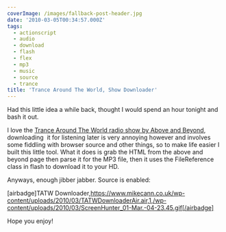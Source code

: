```yaml
---
coverImage: /images/fallback-post-header.jpg
date: '2010-03-05T00:34:57.000Z'
tags:
  - actionscript
  - audio
  - download
  - flash
  - flex
  - mp3
  - music
  - source
  - trance
title: 'Trance Around The World, Show Downloader'
---
```


Had this little idea a while back, thought I would spend an hour tonight and bash it out.

<!-- more -->

I love the [Trance Around The World radio show by Above and Beyond](https://www.trancearoundtheworld.com/), downloading  it for listening later is very annoying however and involves some fiddling with browser source and other things, so to make life easier I built this little tool. What it does is grab the HTML from the above and beyond page then parse it for the MP3 file, then it uses the FileReference class in flash to download it to your HD.

Anyways, enough jibber jabber. Source is enabled:

[airbadge]TATW Downloader,https://www.mikecann.co.uk/wp-content/uploads/2010/03/TATWDownloaderAir.air,1,/wp-content/uploads/2010/03/ScreenHunter_01-Mar.-04-23.45.gif[/airbadge]

Hope you enjoy!
